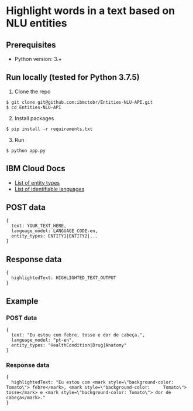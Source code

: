 # Highlight words in a text based on NLU entities
## Prerequisites
- Python version: 3.+

## Run locally (tested for Python 3.7.5)
1. Clone the repo
```
$ git clone git@github.com:ibmctobr/Entities-NLU-API.git
$ cd Entities-NLU-API
```

2. Install packages
```
$ pip install -r requirements.txt
```

3. Run
```
$ python app.py
```

## IBM Cloud Docs
- [List of entity types](https://cloud.ibm.com/docs/services/natural-language-understanding?topic=natural-language-understanding-entity-types-version-1&locale=en-us)
- [List of identifiable languages](https://cloud.ibm.com/docs/services/language-translator?topic=language-translator-identifiable-languages&locale=en-us)

## POST data
```
{
  text: YOUR_TEXT_HERE,
  language_model: LANGUAGE_CODE-en,
  entity_types: ENTITY1|ENTITY2|...
}
```

## Response data
```
{
  highlightedText: HIGHLIGHTED_TEXT_OUTPUT
}
```

## Example
### POST data
```
{
  text: "Eu estou com febre, tosse e dor de cabeça.",
  language_model: "pt-en",
  entity_types: "HealthCondition|Drug|Anatomy"
}
```
### Response data
```
{
  highlightedText: "Eu estou com <mark style=\"background-color: Tomato\"> febre</mark>, <mark style=\"background-color:     Tomato\"> tosse</mark> e <mark style=\"background-color: Tomato\"> dor de cabeça</mark>."
}
```
